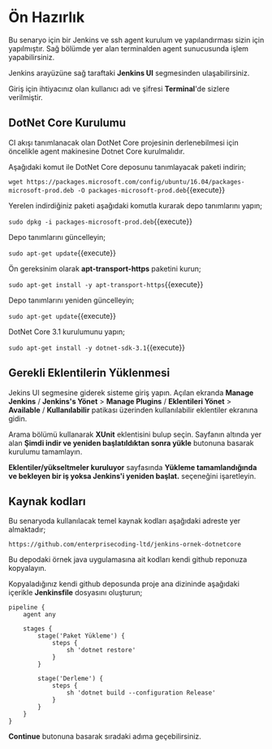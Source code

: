 # Ön Hazırlık

Bu senaryo için bir Jenkins ve ssh agent kurulum ve yapılandırması sizin için yapılmıştır. Sağ bölümde yer alan terminalden agent sunucusunda işlem yapabilirsiniz.

Jenkins arayüzüne sağ taraftaki **Jenkins UI** segmesinden ulaşabilirsiniz.

Giriş için ihtiyacınız olan kullanıcı adı ve şifresi **Terminal**'de sizlere verilmiştir.

## DotNet Core Kurulumu

CI akışı tanımlanacak olan DotNet Core projesinin derlenebilmesi için öncelikle agent makinesine Dotnet Core kurulmalıdır. 

Aşağıdaki komut ile DotNet Core deposunu tanımlayacak paketi indirin;

`wget https://packages.microsoft.com/config/ubuntu/16.04/packages-microsoft-prod.deb -O packages-microsoft-prod.deb`{{execute}}

Yerelen indirdiğiniz paketi aşağıdaki komutla kurarak depo tanımlarını yapın;

`sudo dpkg -i packages-microsoft-prod.deb`{{execute}}

Depo tanımlarını güncelleyin;

`sudo apt-get update`{{execute}}

Ön gereksinim olarak **apt-transport-https** paketini kurun;

`sudo apt-get install -y apt-transport-https`{{execute}}

Depo tanımlarını yeniden güncelleyin;

`sudo apt-get update`{{execute}}

DotNet Core 3.1 kurulumunu yapın;

`sudo apt-get install -y dotnet-sdk-3.1`{{execute}}

## Gerekli Eklentilerin Yüklenmesi

Jekins UI segmesine giderek sisteme giriş yapın. Açılan ekranda **Manage Jenkins** / **Jenkins's Yönet** > **Manage Plugins** / **Eklentileri Yönet** > **Available** / **Kullanılabilir** patikası üzerinden kullanılabilir eklentiler ekranına gidin.

Arama bölümü kullanarak **XUnit** eklentisini bulup seçin. Sayfanın altında yer alan **Şimdi indir ve yeniden başlatıldıktan sonra yükle** butonuna basarak kurulumu tamamlayın.

**Eklentiler/yükseltmeler kuruluyor** sayfasında **Yükleme tamamlandığında ve bekleyen bir iş yoksa Jenkins'i yeniden başlat.** seçeneğini işaretleyin.

## Kaynak kodları

Bu senaryoda kullanılacak temel kaynak kodları aşağıdaki adreste yer almaktadır;

`https://github.com/enterprisecoding-ltd/jenkins-ornek-dotnetcore`

Bu depodaki örnek java uygulamasına ait kodları kendi github reponuza kopyalayın.

Kopyaladığınız kendi github deposunda proje ana dizininde aşağıdaki içerikle **Jenkinsfile** dosyasını oluşturun;

```
pipeline {
    agent any

    stages {
        stage('Paket Yükleme') { 
            steps {
                sh 'dotnet restore' 
            }
        }

        stage('Derleme') { 
            steps {
                sh 'dotnet build --configuration Release' 
            }
        }
    }
}
```

**Continue** butonuna basarak sıradaki adıma geçebilirsiniz.
